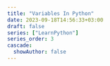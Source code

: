 ```yaml
---
title: "Variables In Python"
date: 2023-09-18T14:56:33+03:00
draft: false
series: ["LearnPython"]
series_order: 3
cascade:
  showAuthor: false
---
```


